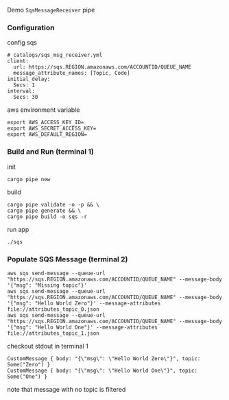 Demo `SqsMessageReceiver` pipe
### Configuration
config sqs
```
# catalogs/sqs_msg_receiver.yml
client:
  url: https://sqs.REGION.amazonaws.com/ACCOUNTID/QUEUE_NAME
  message_attribute_names: [Topic, Code]
initial_delay:
  Secs: 1
interval:
  Secs: 30
```
aws environment variable
```
export AWS_ACCESS_KEY_ID=
export AWS_SECRET_ACCESS_KEY=
export AWS_DEFAULT_REGION=
```
### Build and Run (terminal 1)
init
```
cargo pipe new
```
build
```
cargo pipe validate -o -p && \
cargo pipe generate && \
cargo pipe build -o sqs -r
```
run app
```
./sqs
```
### Populate SQS Message (terminal 2)
```
aws sqs send-message --queue-url "https://sqs.REGION.amazonaws.com/ACCOUNTID/QUEUE_NAME" --message-body '{"msg": "Missing topic"}'
aws sqs send-message --queue-url "https://sqs.REGION.amazonaws.com/ACCOUNTID/QUEUE_NAME" --message-body '{"msg": "Hello World Zero"}' --message-attributes file://attributes_topic_0.json
aws sqs send-message --queue-url "https://sqs.REGION.amazonaws.com/ACCOUNTID/QUEUE_NAME" --message-body '{"msg": "Hello World One"}' --message-attributes file://attributes_topic_1.json
```
checkout stdout in terminal 1
```
CustomMessage { body: "{\"msg\": \"Hello World Zero\"}", topic: Some("Zero") }
CustomMessage { body: "{\"msg\": \"Hello World One\"}", topic: Some("One") }
```
note that message with no topic is filtered